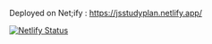 Deployed on Net;ify : https://jsstudyplan.netlify.app/

[![Netlify Status](https://api.netlify.com/api/v1/badges/054b3732-f79f-4813-8263-d2f0def88721/deploy-status)](https://app.netlify.com/sites/jsstudyplan/deploys)
